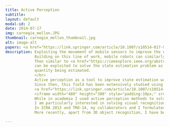 ```yaml
---
title: Active Perception
subtitle:
layout: default
modal-id: 2
date: 2014-07-17
img: carnegie_mellon.JPG
thumbnail: carnegie_mellon_thumbnail.jpg
alt: image-alt
papers: <a href="https://link.springer.com/article/10.1007/s10514-017-9615-3">[ AURO 2018 ]</a>, <a href="https://tinyurl.com/y9c2amnj" target="_blank">[ TRO-14 ]</a>
description: Exploiting the movement of mobile sensors to improve the estimate of the target they are sensing is a well studied problem in active sensing.
             Building on this line of work, mobile robots can similarly be treated as mobile sensors and the problem of state estimation can be treated as one of active information acquisition.
             Then similar to <a href="https://ieeexplore.ieee.org/abstract/document/8007233">Interactive Perception</a>, tools from <a href="https://tinyurl.com/y6uzqpox">information acquistion</a>
             can be exploited to solve the state estimation problem as an action selection problem that reduces uncertainty regarding the target
             quantity being estimated.
             </br>
             Active perception as a tool to improve state estimation was first introduced in robotics by <a href="https://tinyurl.com/ydcddf8n">Basjcy. R</a> in the 80s.
             Since then, this field has been extensively studied using tools from optimal control and decision making to solve a myriad of
             <a href="https://link.springer.com/article/10.1007/s10514-017-9615-3">problems in robotics</a>. </br>
             <iframe width="480" height="300" style="padding:10px;" src="https://www.youtube.com/embed/pciIvnmfqfs" frameborder="0" align="right" allow="accelerometer; autoplay; encrypted-media; gyroscope; picture-in-picture" allowfullscreen></iframe>
             While in academia I used active perception methods to solve complex problems in 3D object recognition.
             I am particularly interested in solving visual recognition problems in environments that are plagued with occlusions, dynamic obstacles and variations in appearance.
             In ICRA 2013 and TRO-14, my collaborators and I formulated a novel non myopic view selection algorithm for improving <a href="https://tinyurl.com/y9c2amnj" target="_blank">3D object recognition</a>.
             More recently, apart from 3D object recognition, I have been using tools from active perception to solve problems in 3D SLAM and coverage planning.

---
```

